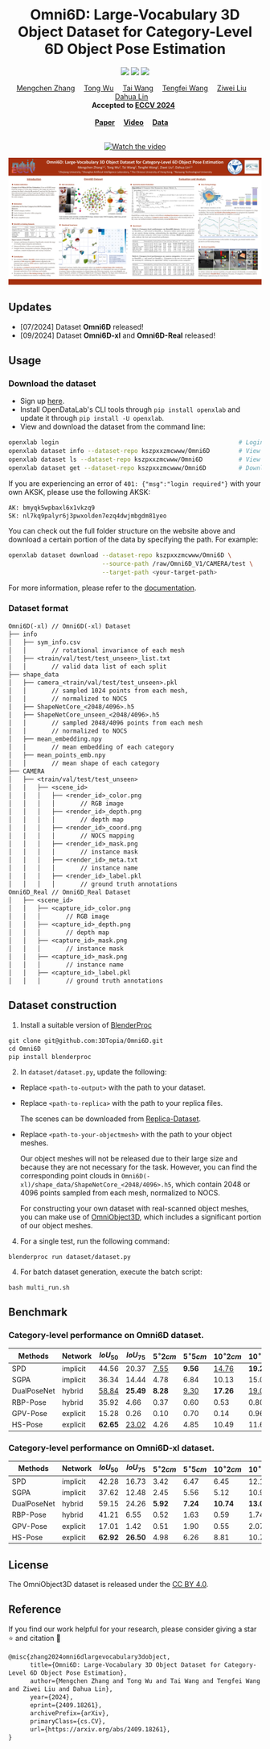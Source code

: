 <div align="center">

# Omni6D: Large-Vocabulary 3D Object Dataset for Category-Level 6D Object Pose Estimation
<p align="center">
<a href=""><img src="https://img.shields.io/badge/ArXiv-Paper-<color>"></a>
<a href="https://www.youtube.com/watch?v=BKyw51bUhZs"><img src="https://img.shields.io/static/v1?label=Youtube&message=Video&color=orange"></a>
<a href="https://openxlab.org.cn/datasets/kszpxxzmcwww/Omni6D"><img src="https://img.shields.io/static/v1?label=Openxlab&message=Data&color=blue"></a>
</a>
</p>

<div><center>
    <a href='https://kszpxxzmc.github.io/' target='_blank'>Mengchen Zhang</a>&emsp;
    <a href='https://wutong16.github.io/' target='_blank'>Tong Wu</a>&emsp;
    <a href='https://tai-wang.github.io/' target='_blank'>Tai Wang</a>&emsp;
    <a href='https://tengfei-wang.github.io/' target='_blank'>Tengfei Wang</a>&emsp;
    <a href='https://liuziwei7.github.io/' target='_blank'>Ziwei Liu</a>&emsp;
    <a href='http://dahua.me/' target='_blank'>Dahua Lin</a>&emsp;</center>
</div>

<center><strong>Accepted to <a href='https://eccv2024.ecva.net/' target='_blank'>ECCV 2024</a>  </strong></center>

<div><center><strong><br>
    <a href='https://arxiv.org/abs/2409.18261' target='_blank'>Paper</a>&emsp;
    <a href='https://www.youtube.com/watch?v=BKyw51bUhZs' target='_blank'>Video</a>&emsp;
    <a href='https://openxlab.org.cn/datasets/kszpxxzmcwww/Omni6D' target='_blank'>Data</a>&emsp;
  </strong></center>
</div>

<br>

[![Watch the video](https://img.youtube.com/vi/BKyw51bUhZs/0.jpg)](https://www.youtube.com/watch?v=BKyw51bUhZs)

![](assets/poster.png)


</div>

## Updates
- [07/2024] Dataset **Omni6D** released!
- [09/2024] Dataset **Omni6D-xl** and **Omni6D-Real** released!

## Usage

### Download the dataset

- Sign up [here](https://sso.openxlab.org.cn/login).
- Install OpenDataLab's CLI tools through `pip install openxlab` and update it through `pip install -U openxlab`.
- View and download the dataset from the command line:

```bash
openxlab login                                                  # Login, input AK/SK
openxlab dataset info --dataset-repo kszpxxzmcwww/Omni6D        # View dataset info
openxlab dataset ls --dataset-repo kszpxxzmcwww/Omni6D	        # View a list of dataset files
openxlab dataset get --dataset-repo kszpxxzmcwww/Omni6D         # Download the whole dataset (the compressed files require approximately 388.9GB of storage)
```

If you are experiencing an error of `401: {"msg":"login required"}` with your own AKSK, please use the following AKSK:
```
AK: bmyqk5wpbaxl6x1vkzq9
SK: nl7kq9palyr6j3pwxolden7ezq4dwjmbgdm81yeo
```

You can check out the full folder structure on the website above and download a certain portion of the data by specifying the path. For example:

```bash
openxlab dataset download --dataset-repo kszpxxzmcwww/Omni6D \
                          --source-path /raw/Omni6D_V1/CAMERA/test \
                          --target-path <your-target-path>
```

For more information, please refer to the [documentation](https://openxlab.org.cn/docs/developers/%E6%95%B0%E6%8D%AE%E9%9B%86/%E6%95%B0%E6%8D%AE%E9%9B%86CLI%EF%BC%88%E5%91%BD%E4%BB%A4%E8%A1%8C%E5%B7%A5%E5%85%B7%EF%BC%89.html).

### Dataset format

```
Omni6D(-xl) // Omni6D(-xl) Dataset
├── info
│   ├── sym_info.csv 
│   │       // rotational invariance of each mesh
│   ├── <train/val/test/test_unseen>_list.txt
│   │       // valid data list of each split
├── shape_data               
│   ├── camera_<train/val/test/test_unseen>.pkl
│   │       // sampled 1024 points from each mesh, 
│   │       // normalized to NOCS
│   ├── ShapeNetCore_<2048/4096>.h5
│   ├── ShapeNetCore_unseen_<2048/4096>.h5
│   │       // sampled 2048/4096 points from each mesh
│   │       // normalized to NOCS
│   ├── mean_embedding.npy
│   │       // mean embedding of each category
│   ├── mean_points_emb.npy
│   │       // mean shape of each category
├── CAMERA         
│   ├── <train/val/test/test_unseen>
│   │   ├── <scene_id>
│   │   │   ├── <render_id>_color.png
│   │   │   │       // RGB image
│   │   │   ├── <render_id>_depth.png
│   │   │   │       // depth map
│   │   │   ├── <render_id>_coord.png
│   │   │   │       // NOCS mapping
│   │   │   ├── <render_id>_mask.png
│   │   │   │       // instance mask
│   │   │   ├── <render_id>_meta.txt
│   │   │   │       // instance name
│   │   │   ├── <render_id>_label.pkl
│   │   │   │       // ground truth annotations
Omni6D_Real // Omni6D_Real Dataset
│   ├── <scene_id>
│   │   ├── <capture_id>_color.png
│   │   │       // RGB image
│   │   ├── <capture_id>_depth.png
│   │   │       // depth map
│   │   ├── <capture_id>_mask.png
│   │   │       // instance mask
│   │   ├── <capture_id>_mask.png
│   │   │       // instance name
│   │   ├── <capture_id>_label.pkl
│   │   │       // ground truth annotations
```

## Dataset construction
1. Install a suitable version of [BlenderProc](https://github.com/DLR-RM/BlenderProc)
```
git clone git@github.com:3DTopia/Omni6D.git
cd Omni6D
pip install blenderproc 
```
2. In `dataset/dataset.py`, update the following:
- Replace `<path-to-output>` with the path to your dataset.
- Replace `<path-to-replica>` with the path to your replica files.
  
  The scenes can be downloaded from [Replica-Dataset](https://github.com/facebookresearch/Replica-Dataset).
- Replace `<path-to-your-objectmesh>` with the path to your object meshes.
  
  Our object meshes will not be released due to their large size and because they are not necessary for the task. However, you can find the corresponding point clouds in `Omni6D(-xl)/shape_data/ShapeNetCore_<2048/4096>.h5`, which contain 2048 or 4096 points sampled from each mesh, normalized to NOCS.
  
  For constructing your own dataset with real-scanned object meshes, you can make use of [OmniObject3D](https://github.com/omniobject3d/OmniObject3D), which includes a significant portion of our object meshes.
4. For a single test, run the following command:
```
blenderproc run dataset/dataset.py
```
4. For batch dataset generation, execute the batch script:
```
bash multi_run.sh
```

## Benchmark
### Category-level performance on Omni6D dataset.
| Methods     | Network  | $IoU_{50}$   | $IoU_{75}$   | $5^\circ2cm$ | $5^\circ5cm$ | $10^\circ2cm$ | $10^\circ5cm$ | $5^\circ$   | $10^\circ$   | $2cm$        | $5cm$        |
| ----------- | -------- | ------------ | ------------ | ------------ | ------------ | ------------- | ------------- | ----------- | ------------ | ------------ | ------------ |
| SPD         | implicit | 44.56        | 20.37        | <u>7.55</u>  | **9.56**     | <u>14.76</u>  | **19.23**     | **10.68**   | **21.02**    | 37.49        | 70.09        |
| SGPA        | implicit | 36.34        | 14.44        | 4.78         | 6.84         | 10.13         | 15.03         | 8.49        | 17.73        | 25.57        | 59.18        |
| DualPoseNet | hybrid   | <u>58.84</u> | **25.49**    | **8.28**     | <u>9.30</u>  | **17.26**     | <u>19.05</u>  | <u>9.38</u> | <u>19.18</u> | <u>73.82</u> | <u>96.37</u> |
| RBP-Pose    | hybrid   | 35.92        | 4.66         | 0.37         | 0.60         | 0.53          | 0.80          | 0.75        | 0.96         | 39.73        | 83.55        |
| GPV-Pose    | explicit | 15.28        | 0.26         | 0.10         | 0.70         | 0.14          | 0.96          | 2.25        | 2.96         | 5.31         | 33.70        |
| HS-Pose     | explicit | **62.65**    | <u>23.02</u> | 4.26         | 4.85         | 10.49         | 11.61         | 4.96        | 11.75        | **80.93**    | **97.78**    |
### Category-level performance on Omni6D-xl dataset.
| Methods     | Network  | $IoU_{50}$ | $IoU_{75}$ | $5^\circ2cm$ | $5^\circ5cm$ | $10^\circ2cm$ | $10^\circ5cm$ | $5^\circ$ | $10^\circ$ | $2cm$ | $5cm$ |
|-------------|----------|------------|------------|--------------|--------------|---------------|---------------|-----------|------------|-------|-------|
| SPD         | implicit | 42.28	  |16.73	   |3.42          |	6.47         |	6.45      	 |12.16	         |**10.62**	     |17.71	      |21.05	|54.14|
| SGPA        | implicit | 37.62      | 12.48      | 2.45         | 5.56         | 5.12          | 10.98         | 10.25     | **17.88**      | 16.21 | 47.31 |
| DualPoseNet | hybrid   | 59.15      | 24.26      | **5.92**     | **7.24**     | **10.74**     | **13.00**     | 7.70      | 13.72      | 65.05 | 87.44 |
| RBP-Pose    | hybrid   | 41.21      | 6.55       | 0.52         | 1.63         | 0.59          | 1.74          | 3.02      | 3.20       | 23.20 | 57.27 |
| GPV-Pose    | explicit | 17.01      | 1.42       | 0.51         | 1.90         | 0.55          | 2.07          | 5.08      | 5.72       | 5.19  | 26.32 |
| HS-Pose     | explicit | **62.92**	|**26.50**	|4.98	|6.26|	8.81	|10.73	|6.65|	11.39	|**71.68**	|**89.38**|

## License
The OmniObject3D dataset is released under the [CC BY 4.0](https://creativecommons.org/licenses/by/4.0/).

## Reference
If you find our work helpful for your research, please consider giving a star ⭐ and citation 📝
```
@misc{zhang2024omni6dlargevocabulary3dobject,
      title={Omni6D: Large-Vocabulary 3D Object Dataset for Category-Level 6D Object Pose Estimation}, 
      author={Mengchen Zhang and Tong Wu and Tai Wang and Tengfei Wang and Ziwei Liu and Dahua Lin},
      year={2024},
      eprint={2409.18261},
      archivePrefix={arXiv},
      primaryClass={cs.CV},
      url={https://arxiv.org/abs/2409.18261}, 
}
```
